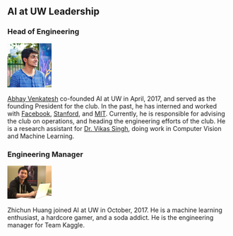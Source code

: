 ## AI at UW Leadership

### Head of Engineering
<img src="./assets/abhay.jpg" alt="drawing" width="100"/>

[Abhay Venkatesh](http://abhayvenkatesh.com) co-founded AI at UW in April, 2017, and served as the founding President for the club. In the past, he has interned and worked with [Facebook](https://facebook.com), [Stanford](https://stanford.edu), and [MIT](https://mit.edu). Currently, he is responsible for advising the club on operations, and heading the engineering efforts of the club. He is a research assistant for [Dr. Vikas Singh](http://www.biostat.wisc.edu/~vsingh/), doing work in Computer Vision and Machine Learning.

### Engineering Manager
<img src="./assets/eric.jpg" alt="drawing" width="100"/>

Zhichun Huang joined AI at UW in October, 2017. He is a machine learning enthusiast, a hardcore gamer, and a soda addict. He is the engineering manager for Team Kaggle.
